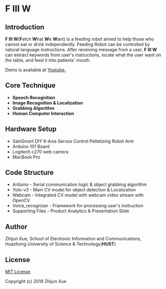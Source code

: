 # F Ⅲ W

## Introduction

**F Ⅲ W**(**F**etch **W**hat **W**e **W**ant) is a feeding robot aimed to help those who cannot eat or drink independently. Feeding Robot can be controlled by natural language instructions. After receiving message from a user, **F Ⅲ W** can extract keywords from user's instructions, locate what the user want on the table, and feed it into patients' mouth.

Demo is avaliable at [Youtube.](https://youtu.be/WOYQ2A6ZiRU) 

## Core Technique

* **Speech Recognition**
* **Image Recognition & Localization**
* **Grabbing Algorithm**
* **Human Computer Interaction**

## Hardware Setup

* SainSmart DIY 6-Axis Servos Control Pelletizing Robot Arm
* Arduino 101 Board
* Logitech c270 web camera
* MacBook Pro 

## Code Structure

* Arduino - Serial communication logic & object grabbing algorithm
* Yolo-v3 - Main CV model for object detection & Localization
* Webcam - Integrated CV model with webcam video stream with OpenCV
* Voice_recognizer - Framework for processing user's instruction
* Supporting Files - Product Analytics & Presentation Slide

## Author

Zhijun Xue, School of Electronic Information and Communications, Huazhong University of Science & Technology(**HUST**)

## License

[MIT License](LICENSE)

Copyright (c) 2019 Zhijun Xue
